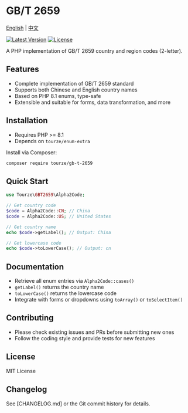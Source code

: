 # GB/T 2659

[English](README.md) | [中文](README.zh-CN.md)

[![Latest Version](https://img.shields.io/packagist/v/tourze/gb-t-2659.svg?style=flat-square)](https://packagist.org/packages/tourze/gb-t-2659)
[![License](https://img.shields.io/badge/license-MIT-blue.svg)](LICENSE)

A PHP implementation of GB/T 2659 country and region codes (2-letter).

## Features

- Complete implementation of GB/T 2659 standard
- Supports both Chinese and English country names
- Based on PHP 8.1 enums, type-safe
- Extensible and suitable for forms, data transformation, and more

## Installation

- Requires PHP >= 8.1
- Depends on `tourze/enum-extra`

Install via Composer:

```bash
composer require tourze/gb-t-2659
```

## Quick Start

```php
use Tourze\GBT2659\Alpha2Code;

// Get country code
$code = Alpha2Code::CN; // China
$code = Alpha2Code::US; // United States

// Get country name
echo $code->getLabel(); // Output: China

// Get lowercase code
echo $code->toLowerCase(); // Output: cn
```

## Documentation

- Retrieve all enum entries via `Alpha2Code::cases()`
- `getLabel()` returns the country name
- `toLowerCase()` returns the lowercase code
- Integrate with forms or dropdowns using `toArray()` or `toSelectItem()`

## Contributing

- Please check existing issues and PRs before submitting new ones
- Follow the coding style and provide tests for new features

## License

MIT License

## Changelog

See [CHANGELOG.md] or the Git commit history for details.
